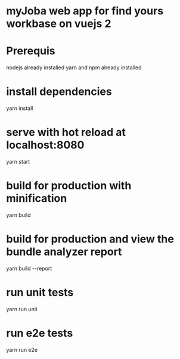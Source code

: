 # myJoba web app for find yours workbase on vuejs 2


# Prerequis
nodejs already installed
yarn and npm already installed

# install dependencies
yarn install

# serve with hot reload at localhost:8080
yarn start

# build for production with minification
yarn build

# build for production and view the bundle analyzer report
yarn build --report

# run unit tests
yarn run unit

# run e2e tests
yarn run e2e
